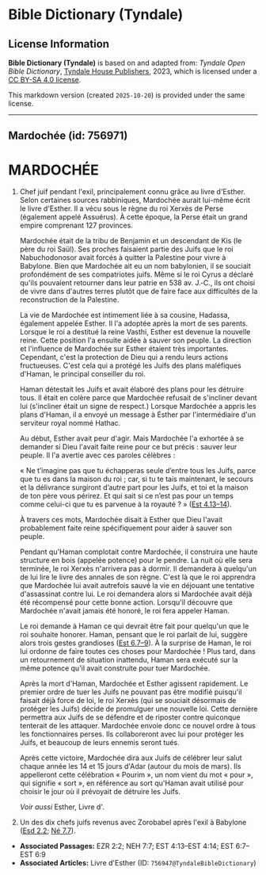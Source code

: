 # Bible Dictionary (Tyndale)

## License Information

**Bible Dictionary (Tyndale)** is based on and adapted from: _Tyndale Open Bible Dictionary_, [Tyndale House Publishers](https://tyndaleopenresources.com/), 2023, which is licensed under a [CC BY-SA 4.0 license](https://creativecommons.org/licenses/by-sa/4.0/legalcode.en).

This markdown version (created `2025-10-20`) is provided under the same license.



--------------------------------

## Mardochée (id: 756971)

MARDOCHÉE
=========

1. Chef juif pendant l'exil, principalement connu grâce au livre d'Esther. Selon certaines sources rabbiniques, Mardochée aurait lui\-même écrit le livre d'Esther. Il a vécu sous le règne du roi Xerxès de Perse (également appelé Assuérus). À cette époque, la Perse était un grand empire comprenant 127 provinces.

    Mardochée était de la tribu de Benjamin et un descendant de Kis (le père du roi Saül). Ses proches faisaient partie des Juifs que le roi Nabuchodonosor avait forcés à quitter la Palestine pour vivre à Babylone. Bien que Mardochée ait eu un nom babylonien, il se souciait profondément de ses compatriotes juifs. Même si le roi Cyrus a déclaré qu'ils pouvaient retourner dans leur patrie en 538 av. J.‑C., ils ont choisi de vivre dans d'autres terres plutôt que de faire face aux difficultés de la reconstruction de la Palestine.

    La vie de Mardochée est intimement liée à sa cousine, Hadassa, également appelée Esther. Il l'a adoptée après la mort de ses parents. Lorsque le roi a destitué la reine Vasthi, Esther est devenue la nouvelle reine. Cette position l'a ensuite aidée à sauver son peuple. La direction et l'influence de Mardochée sur Esther étaient très importantes. Cependant, c'est la protection de Dieu qui a rendu leurs actions fructueuses. C'est cela qui a protégé les Juifs des plans maléfiques d'Haman, le principal conseiller du roi.

    Haman détestait les Juifs et avait élaboré des plans pour les détruire tous. Il était en colère parce que Mardochée refusait de s'incliner devant lui (s'incliner était un signe de respect.) Lorsque Mardochée a appris les plans d'Haman, il a envoyé un message à Esther par l'intermédiaire d'un serviteur royal nommé Hathac.

    Au début, Esther avait peur d'agir. Mais Mardochée l'a exhortée à se demander si Dieu l'avait faite reine pour ce but précis : sauver leur peuple. Il l'a avertie avec ces paroles célèbres :

    « Ne t’imagine pas que tu échapperas seule d’entre tous les Juifs, parce que tu es dans la maison du roi ; car, si tu te tais maintenant, le secours et la délivrance surgiront d’autre part pour les Juifs, et toi et la maison de ton père vous périrez. Et qui sait si ce n’est pas pour un temps comme celui\-ci que tu es parvenue à la royauté ? » ([Est 4\.13–14](https://ref.ly/Esth4:13-Esth4:14)).

    À travers ces mots, Mardochée disait à Esther que Dieu l'avait probablement faite reine spécifiquement pour aider à sauver son peuple.

    Pendant qu'Haman complotait contre Mardochée, il construira une haute structure en bois (appelée potence) pour le pendre. La nuit où elle sera terminée, le roi Xerxès n'arrivera pas à dormir. Il demandera à quelqu'un de lui lire le livre des annales de son règne. C'est là que le roi apprendra que Mardochée lui avait autrefois sauvé la vie en déjouant une tentative d'assassinat contre lui. Le roi demandera alors si Mardochée avait déjà été récompensé pour cette bonne action. Lorsqu'il découvre que Mardochée n'avait jamais été honoré, le roi fera appeler Haman.

    Le roi demande à Haman ce qui devrait être fait pour quelqu'un que le roi souhaite honorer. Haman, pensant que le roi parlait de lui, suggère alors trois gestes grandioses ([Est 6\.7–9](https://ref.ly/Esth6:7-Esth6:9)). À la surprise de Haman, le roi lui ordonne de faire toutes ces choses pour Mardochée ! Plus tard, dans un retournement de situation inattendu, Haman sera exécuté sur la même potence qu'il avait construite pour tuer Mardochée.

    Après la mort d'Haman, Mardochée et Esther agissent rapidement. Le premier ordre de tuer les Juifs ne pouvant pas être modifié puisqu'il faisait déjà force de loi, le roi Xerxès (qui se souciait désormais de protéger les Juifs) décide de promulguer une nouvelle loi. Cette dernière permettra aux Juifs de se défendre et de riposter contre quiconque tenterait de les attaquer. Mardochée envoie donc ce nouvel ordre à tous les fonctionnaires perses. Ils collaboreront avec lui pour protéger les Juifs, et beaucoup de leurs ennemis seront tués.

    Après cette victoire, Mardochée dira aux Juifs de célébrer leur salut chaque année les 14 et 15 jours d'Adar (autour du mois de mars). Ils appelleront cette célébration « Pourim », un nom vient du mot « pour », qui signifie « sort », en référence au sort qu'Haman avait utilisé pour choisir le jour où il prévoyait de détruire les Juifs.

    *Voir aussi* Esther, Livre d'.

2. Un des dix chefs juifs revenus avec Zorobabel après l'exil à Babylone ([Esd 2\.2](https://ref.ly/Ezra2:2); [Né 7\.7](https://ref.ly/Neh7:7)).

* **Associated Passages:** EZR 2:2; NEH 7:7; EST 4:13–EST 4:14; EST 6:7–EST 6:9
* **Associated Articles:** Livre d'Esther (ID: `756947@TyndaleBibleDictionary`)

